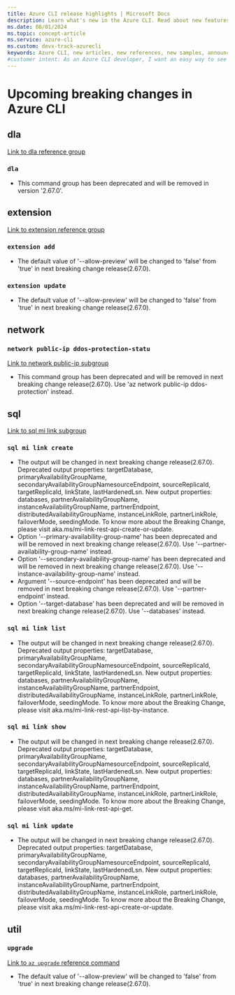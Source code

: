 ```yaml
---
title: Azure CLI release highlights | Microsoft Docs
description: Learn what's new in the Azure CLI. Read about new features and upcoming changes. Check here for announcements.
ms.date: 08/01/2024
ms.topic: concept-article
ms.service: azure-cli
ms.custom: devx-track-azurecli
keywords: Azure CLI, new articles, new references, new samples, announcements
#customer intent: As an Azure CLI developer, I want an easy way to see product change highlights and upcoming breaking change announcements.
---
```


# Upcoming breaking changes in Azure CLI

## dla

[Link to dla reference group](/cli/azure/dla)

### `dla`

- This command group has been deprecated and will be removed in version '2.67.0'.

## extension

[Link to extension reference group](/cli/azure/extension)

### `extension add`

- The default value of '--allow-preview' will be changed to 'false' from 'true' in next breaking change release(2.67.0).

### `extension update`

- The default value of '--allow-preview' will be changed to 'false' from 'true' in next breaking change release(2.67.0).

## network

### `network public-ip ddos-protection-statu`

[Link to network public-ip subgroup](/cli/azure/network/public-ip)

- This command group has been deprecated and will be removed in next breaking change release(2.67.0). Use 'az network public-ip ddos-protection' instead.

## sql

[Link to sql mi link subgroup](/cli/azure/sql/mi/link)

### `sql mi link create`

- The output will be changed in next breaking change release(2.67.0). Deprecated output properties: targetDatabase, primaryAvailabilityGroupName, secondaryAvailabilityGroupNamesourceEndpoint, sourceReplicaId, targetReplicaId, linkState, lastHardenedLsn.
New output properties: databases, partnerAvailabilityGroupName, instanceAvailabilityGroupName, partnerEndpoint, distributedAvailabilityGroupName, instanceLinkRole, partnerLinkRole, failoverMode, seedingMode. To know more about the Breaking Change, please visit aka.ms/mi-link-rest-api-create-or-update.
- Option '--primary-availability-group-name' has been deprecated and will be removed in next breaking change release(2.67.0). Use '--partner-availability-group-name' instead.
- Option '--secondary-availability-group-name' has been deprecated and will be removed in next breaking change release(2.67.0). Use '--instance-availability-group-name' instead.
- Argument '--source-endpoint' has been deprecated and will be removed in next breaking change release(2.67.0). Use '--partner-endpoint' instead.
- Option '--target-database' has been deprecated and will be removed in next breaking change release(2.67.0). Use '--databases' instead.

### `sql mi link list`

- The output will be changed in next breaking change release(2.67.0). Deprecated output properties: targetDatabase, primaryAvailabilityGroupName, secondaryAvailabilityGroupNamesourceEndpoint, sourceReplicaId, targetReplicaId, linkState, lastHardenedLsn.
New output properties: databases, partnerAvailabilityGroupName, instanceAvailabilityGroupName, partnerEndpoint, distributedAvailabilityGroupName, instanceLinkRole, partnerLinkRole, failoverMode, seedingMode. To know more about the Breaking Change, please visit aka.ms/mi-link-rest-api-list-by-instance.

### `sql mi link show`

- The output will be changed in next breaking change release(2.67.0). Deprecated output properties: targetDatabase, primaryAvailabilityGroupName, secondaryAvailabilityGroupNamesourceEndpoint, sourceReplicaId, targetReplicaId, linkState, lastHardenedLsn.
New output properties: databases, partnerAvailabilityGroupName, instanceAvailabilityGroupName, partnerEndpoint, distributedAvailabilityGroupName, instanceLinkRole, partnerLinkRole, failoverMode, seedingMode. To know more about the Breaking Change, please visit aka.ms/mi-link-rest-api-get.

### `sql mi link update`

- The output will be changed in next breaking change release(2.67.0). Deprecated output properties: targetDatabase, primaryAvailabilityGroupName, secondaryAvailabilityGroupNamesourceEndpoint, sourceReplicaId, targetReplicaId, linkState, lastHardenedLsn.
New output properties: databases, partnerAvailabilityGroupName, instanceAvailabilityGroupName, partnerEndpoint, distributedAvailabilityGroupName, instanceLinkRole, partnerLinkRole, failoverMode, seedingMode. To know more about the Breaking Change, please visit aka.ms/mi-link-rest-api-create-or-update.

## util

### `upgrade`

[Link to `az upgrade` reference command](/cli/azure/reference-index#az-upgrade)

- The default value of '--allow-preview' will be changed to 'false' from 'true' in next breaking change release(2.67.0).
